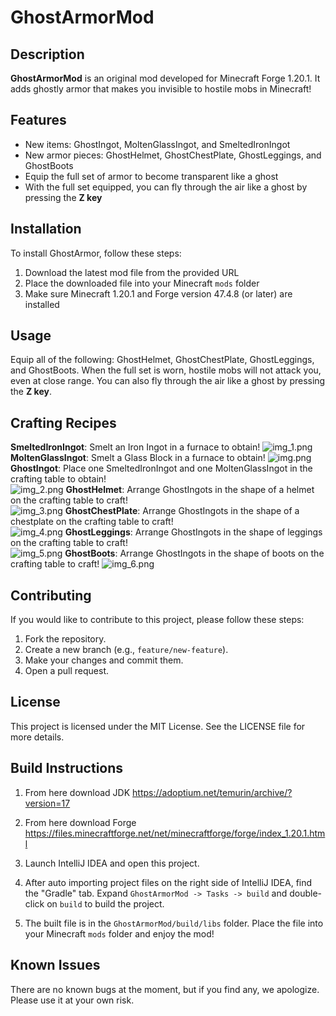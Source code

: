 # GhostArmorMod
## Description
**GhostArmorMod** is an original mod developed for Minecraft Forge 1.20.1.
It adds ghostly armor that makes you invisible to hostile mobs in Minecraft!

## Features
- New items: GhostIngot, MoltenGlassIngot, and SmeltedIronIngot 
- New armor pieces: GhostHelmet, GhostChestPlate, GhostLeggings, and GhostBoots
- Equip the full set of armor to become transparent like a ghost
- With the full set equipped, you can fly through the air like a ghost by pressing the **Z key**

## Installation
To install GhostArmor, follow these steps:

1. Download the latest mod file from the provided URL 
2. Place the downloaded file into your Minecraft `mods` folder 
3. Make sure Minecraft 1.20.1 and Forge version 47.4.8 (or later) are installed 

## Usage

Equip all of the following: GhostHelmet, GhostChestPlate, GhostLeggings, and GhostBoots. 
When the full set is worn, hostile mobs will not attack you, even at close range. 
You can also fly through the air like a ghost by pressing the **Z key**.

## Crafting Recipes

**SmeltedIronIngot**: Smelt an Iron Ingot in a furnace to obtain!
![img_1.png](img_1.png)
**MoltenGlassIngot**: Smelt a Glass Block in a furnace to obtain!
![img.png](img.png)
**GhostIngot**: Place one SmeltedIronIngot and one MoltenGlassIngot in the crafting table to obtain!  
![img_2.png](img_2.png)
**GhostHelmet**: Arrange GhostIngots in the shape of a helmet on the crafting table to craft!  
![img_3.png](img_3.png)
**GhostChestPlate**: Arrange GhostIngots in the shape of a chestplate on the crafting table to craft!  
![img_4.png](img_4.png)
**GhostLeggings**: Arrange GhostIngots in the shape of leggings on the crafting table to craft!  
![img_5.png](img_5.png)
**GhostBoots**: Arrange GhostIngots in the shape of boots on the crafting table to craft!
![img_6.png](img_6.png)
## Contributing
If you would like to contribute to this project, please follow these steps:

1. Fork the repository.
2. Create a new branch (e.g., `feature/new-feature`).
3. Make your changes and commit them.
4. Open a pull request.

## License
This project is licensed under the MIT License. See the LICENSE file for more details.

## Build Instructions
1. From here download JDK https://adoptium.net/temurin/archive/?version=17

2. From here download Forge https://files.minecraftforge.net/net/minecraftforge/forge/index_1.20.1.html

3. Launch IntelliJ IDEA and open this project.

4. After auto importing project files on the right side of IntelliJ IDEA, find the "Gradle" tab. Expand `GhostArmorMod -> Tasks -> build` and double-click on `build` to build the project.

5. The built file is in the `GhostArmorMod/build/libs` folder.
   Place the file into your Minecraft `mods` folder and enjoy the mod!

## Known Issues
There are no known bugs at the moment, but if you find any, we apologize. Please use it at your own risk.
